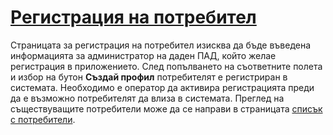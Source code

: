 # [Регистрация на потребител](signup)
Страницата за регистрация на потребител изисква да бъде въведена информацията за администратор на даден ПАД, който желае регистрация в приложението. След попълването на съответните полета и избор на бутон **Създай профил** потребителят е регистриран в системата. Необходимо е оператор да активира регистрацията преди да е възможно потребителят да влиза в системата. Преглед на съществуващите потребители може да се направи в страницата [списък с потребители](admin/help/UsersGrid.md).